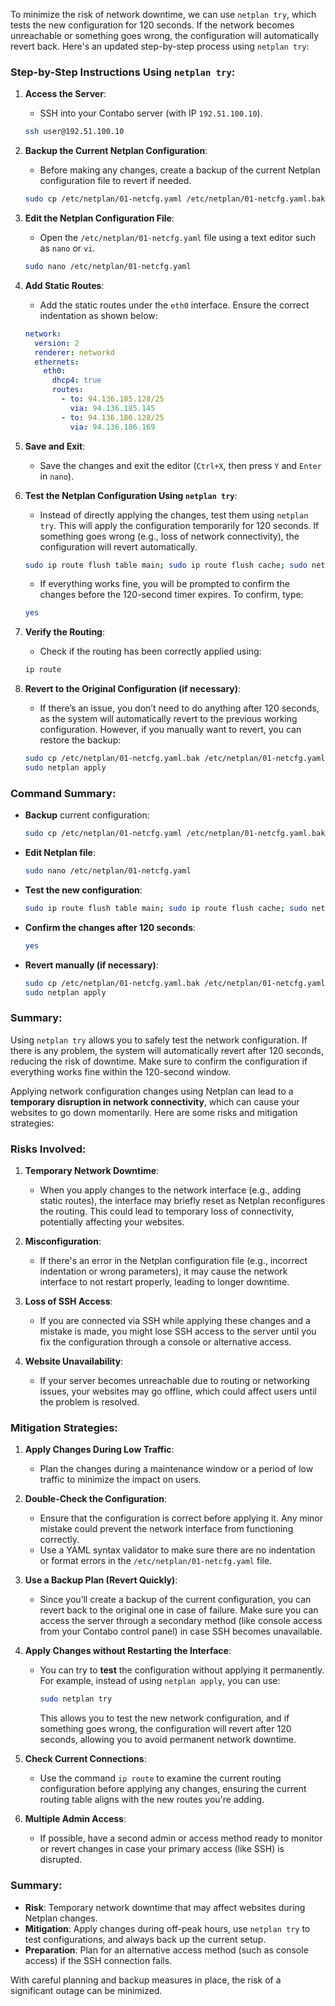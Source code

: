 To minimize the risk of network downtime, we can use `netplan try`, which tests the new configuration for 120 seconds. If the network becomes unreachable or something goes wrong, the configuration will automatically revert back. Here's an updated step-by-step process using `netplan try`:

### Step-by-Step Instructions Using `netplan try`:

1. **Access the Server**:
   - SSH into your Contabo server (with IP `192.51.100.10`).

   ```bash
   ssh user@192.51.100.10
   ```

2. **Backup the Current Netplan Configuration**:
   - Before making any changes, create a backup of the current Netplan configuration file to revert if needed.

   ```bash
   sudo cp /etc/netplan/01-netcfg.yaml /etc/netplan/01-netcfg.yaml.bak
   ```

3. **Edit the Netplan Configuration File**:
   - Open the `/etc/netplan/01-netcfg.yaml` file using a text editor such as `nano` or `vi`.

   ```bash
   sudo nano /etc/netplan/01-netcfg.yaml
   ```

4. **Add Static Routes**:
   - Add the static routes under the `eth0` interface. Ensure the correct indentation as shown below:

   ```yaml
   network:
     version: 2
     renderer: networkd
     ethernets:
       eth0:
         dhcp4: true
         routes:
           - to: 94.136.185.128/25
             via: 94.136.185.145
           - to: 94.136.186.128/25
             via: 94.136.186.169
   ```

5. **Save and Exit**:
   - Save the changes and exit the editor (`Ctrl+X`, then press `Y` and `Enter` in `nano`).

6. **Test the Netplan Configuration Using `netplan try`**:
   - Instead of directly applying the changes, test them using `netplan try`. This will apply the configuration temporarily for 120 seconds. If something goes wrong (e.g., loss of network connectivity), the configuration will revert automatically.

   ```bash
   sudo ip route flush table main; sudo ip route flush cache; sudo netplan try
   ```

   - If everything works fine, you will be prompted to confirm the changes before the 120-second timer expires. To confirm, type:

   ```bash
   yes
   ```

7. **Verify the Routing**:
   - Check if the routing has been correctly applied using:

   ```bash
   ip route
   ```

8. **Revert to the Original Configuration (if necessary)**:
   - If there’s an issue, you don’t need to do anything after 120 seconds, as the system will automatically revert to the previous working configuration. However, if you manually want to revert, you can restore the backup:

   ```bash
   sudo cp /etc/netplan/01-netcfg.yaml.bak /etc/netplan/01-netcfg.yaml
   sudo netplan apply
   ```

### Command Summary:

- **Backup** current configuration:
  ```bash
  sudo cp /etc/netplan/01-netcfg.yaml /etc/netplan/01-netcfg.yaml.bak
  ```

- **Edit Netplan file**:
  ```bash
  sudo nano /etc/netplan/01-netcfg.yaml
  ```

- **Test the new configuration**:
  ```bash
  sudo ip route flush table main; sudo ip route flush cache; sudo netplan try
  ```

- **Confirm the changes after 120 seconds**:
  ```bash
  yes
  ```

- **Revert manually (if necessary)**:
  ```bash
  sudo cp /etc/netplan/01-netcfg.yaml.bak /etc/netplan/01-netcfg.yaml
  sudo netplan apply
  ```

### Summary:
Using `netplan try` allows you to safely test the network configuration. If there is any problem, the system will automatically revert after 120 seconds, reducing the risk of downtime. Make sure to confirm the configuration if everything works fine within the 120-second window.

Applying network configuration changes using Netplan can lead to a **temporary disruption in network connectivity**, which can cause your websites to go down momentarily. Here are some risks and mitigation strategies:

### Risks Involved:
1. **Temporary Network Downtime**:
   - When you apply changes to the network interface (e.g., adding static routes), the interface may briefly reset as Netplan reconfigures the routing. This could lead to temporary loss of connectivity, potentially affecting your websites.
   
2. **Misconfiguration**:
   - If there's an error in the Netplan configuration file (e.g., incorrect indentation or wrong parameters), it may cause the network interface to not restart properly, leading to longer downtime.

3. **Loss of SSH Access**:
   - If you are connected via SSH while applying these changes and a mistake is made, you might lose SSH access to the server until you fix the configuration through a console or alternative access.

4. **Website Unavailability**:
   - If your server becomes unreachable due to routing or networking issues, your websites may go offline, which could affect users until the problem is resolved.

### Mitigation Strategies:
1. **Apply Changes During Low Traffic**:
   - Plan the changes during a maintenance window or a period of low traffic to minimize the impact on users.

2. **Double-Check the Configuration**:
   - Ensure that the configuration is correct before applying it. Any minor mistake could prevent the network interface from functioning correctly.
   - Use a YAML syntax validator to make sure there are no indentation or format errors in the `/etc/netplan/01-netcfg.yaml` file.

3. **Use a Backup Plan (Revert Quickly)**:
   - Since you’ll create a backup of the current configuration, you can revert back to the original one in case of failure. Make sure you can access the server through a secondary method (like console access from your Contabo control panel) in case SSH becomes unavailable.

4. **Apply Changes without Restarting the Interface**:
   - You can try to **test** the configuration without applying it permanently. For example, instead of using `netplan apply`, you can use:

     ```bash
     sudo netplan try
     ```

     This allows you to test the new network configuration, and if something goes wrong, the configuration will revert after 120 seconds, allowing you to avoid permanent network downtime.

5. **Check Current Connections**:
   - Use the command `ip route` to examine the current routing configuration before applying any changes, ensuring the current routing table aligns with the new routes you're adding.

6. **Multiple Admin Access**:
   - If possible, have a second admin or access method ready to monitor or revert changes in case your primary access (like SSH) is disrupted.

### Summary:
- **Risk**: Temporary network downtime that may affect websites during Netplan changes.
- **Mitigation**: Apply changes during off-peak hours, use `netplan try` to test configurations, and always back up the current setup.
- **Preparation**: Plan for an alternative access method (such as console access) if the SSH connection fails.

With careful planning and backup measures in place, the risk of a significant outage can be minimized. 
